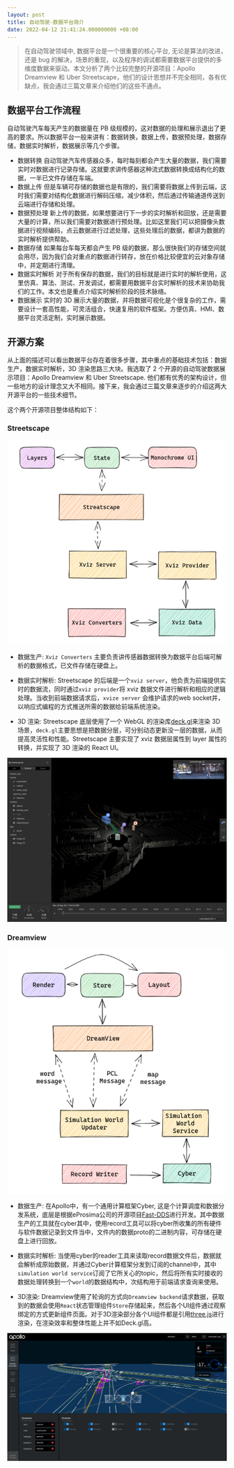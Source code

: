 ```yaml
---
layout: post
title: 自动驾驶-数据平台简介
date: 2022-04-12 21:41:24.000000000 +08:00
---
```


> 在自动驾驶领域中, 数据平台是一个很重要的核心平台, 无论是算法的改进，还是 bug 的解决，场景的重现，以及程序的调试都需要数据平台提供的多维度数据来驱动。本文分析了两个比较完整的开源项目：Apollo Dreamview 和 Uber Streetscape，他们的设计思想并不完全相同，各有优缺点，我会通过三篇文章来介绍他们的这些不通点。

## 数据平台工作流程

自动驾驶汽车每天产生的数据量在 PB 级规模的，这对数据的处理和展示退出了更高的要求。所以数据平台一般来讲有：数据转换，数据上传，数据预处理，数据存储，数据实时解析，数据展示等几个步骤。

- 数据转换
  自动驾驶汽车传感器众多，每时每刻都会产生大量的数据，我们需要实时对数据进行记录存储。这就要求讲传感器这种流式数据转换成结构化的数据，一半已文件存储在车端。
- 数据上传
  但是车辆可存储的数据也是有限的，我们需要将数据上传到云端，这时我们需要对结构化数据进行解码压缩，减少体积，然后通过传输通道传送到云端进行存储和处理。
- 数据预处理
  新上传的数据，如果想要进行下一步的实时解析和回放，还是需要大量的计算，所以我们需要对数据进行预处理。比如这里我们可以把摄像头数据进行视频编码，点云数据进行过滤处理，这些处理后的数据，都讲为数据的实时解析提供帮助。
- 数据存储
  如果每台车每天都会产生 PB 级的数据，那么很快我们的存储空间就会用尽，因为我们会对重点的数据进行转存，放在价格比较便宜的云对象存储中，并定期进行清理。
- 数据实时解析
  对于所有保存的数据，我们的目标就是进行实时的解析使用，这里仿真、算法、测试、开发调试，都需要用数据平台实时解析的技术来协助我们的工作。本文也是重点介绍实时解析阶段的技术脉络。
- 数据展示
  实时的 3D 展示大量的数据，并将数据可视化是个很复杂的工作，需要设计一套高性能，可灵活组合，快速复用的软件框架。方便仿真、HMI、数据平台灵活定制，实时展示数据。

## 开源方案

从上面的描述可以看出数据平台存在着很多步骤，其中重点的基础技术包括：数据生产，数据实时解析，3D 渲染思路三大块。我选取了 2 个开源的自动驾驶数据展示项目：Apollo Dreamview 和 Uber Streetscape. 他们都有优秀的架构设计，但一些地方的设计理念又大不相同。接下来，我会通过三篇文章来逐步的介绍这两大开源平台的一些技术细节。

这个两个开源项目整体结构如下：

### Streetscape

![Streetscape structure](/images/data_system/2022-04-13_18-06.png)

- 数据生产: `Xviz Converters` 主要负责讲传感器数据转换为数据平台后端可解析的数据格式，已文件存储在硬盘上。

- 数据实时解析: Streetscape 的后端是一个`xviz server`，他负责为前端提供实时的数据流，同时通过`xviz provider`将 xviz 数据文件进行解析和相应的逻辑处理。当收到前端数据请求后，`xvize server` 会维护请求的web socket并，以响应式编程的方式推送所需的数据给前端系统渲染。

- 3D 渲染: Streetscape 底层使用了一个 WebGL 的渲染库[deck.gl](https://deck.gl)来渲染 3D 场景，`deck.gl`主要思想是把数据分层，可分别动态更新没一层的数据，从而提高灵活性和性能。Streetscape 主要实现了 xviz 数据层属性到 layer 属性的转换，并实现了 3D 渲染的 React UI。

![Streetscape UI](/images/data_system/2022-04-14_19-32.png)

### Dreamview

![Streetscape structure](/images/data_system/2022-04-13_18-07.png)

- 数据生产: 在Apollo中，有一个通用计算框架Cyber, 这是个计算调度和数据分发系统，底层是根据eProsima公司的开源项目[Fast-DDS](https://github.com/eProsima/Fast-DDS)进行开发。其中数据生产的工具就在cyber其中，使用record工具可以将cyber所收集的所有硬件与软件数据记录到文件当中，文件内的数据proto的二进制内容，可存储在硬盘上进行回放。

- 数据实时解析: 当使用cyber的reader工具来读取record数据文件后，数据就会解析成原始数据，并通过Cyber计算框架分发到订阅的channel中，其中`simulation world service`订阅了它所关心的topic，然后将所有实时接收的数据处理转换到一个`world`的数据结构中，次结构用于前端请求查询来使用。

- 3D渲染: Dreamview使用了轮询的方式向`Dreamview backend`请求数据，获取到的数据会使用`React`状态管理组件`Store`存储起来，然后各个UI组件通过观察绑定的方式更新组件页面。对于3D渲染部分各个UI组件都是引用[three.js](https://github.com/mrdoob/three.js)进行渲染，在渲染效率和整体性能上并不如Deck.gl高。

![Dreamview UI](/images/data_system/dv_trajectory.png)
